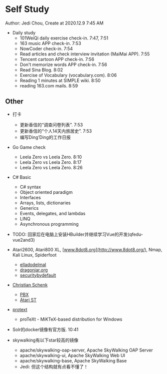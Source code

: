 # Self Study

Author: Jedi Chou, Create at 2020.12.9 7:45 AM

* Daily study
  * 101WeiQi daily exercise check-in. 7:47, 7:51
  * 163 music APP check-in. 7:53
  * NowCoder check-in. 7:54
  * Read articles and check interview invitation (MaiMai APP). 7:55
  * Tencent cartoon APP check-in. 7:56
  * Don't memorize words APP check-in. 7:56
  * Read Sina Blog. 8:02
  * Exercise of Vocabulary (vocabulary.com). 8:06
  * Reading 1 minutes at SIMPLE wiki. 8:50
  * reading 163.com mails. 8:59

## Other

* 打卡
  * 更新香信的“调查问卷列表”. 7:53
  * 更新香信的“个人14天内旅居史”. 7:53
  * 编写Ding’Ding的工作日报

* Go Game check
  * Leela Zero vs Leela Zero. 8:10
  * Leela Zero vs Leela Zero. 8:17
  * Leela Zero vs Leela Zero. 8:26

* C# Basic
  * C# syntax
  * Object oriented paradigm
  * Interfaces
  * Arrays, lists, dictionaries
  * Generics
  * Events, delegates, and lambdas
  * LINQ
  * Asynchronous programming
* TODO: 回家后在电脑上安装HBuilder并继续学习Vue的开发(qfedu-vue2and3)
* Atari2600, Atari800 XL, [www.8dot8.org](http://www.8dot8.org/), Nmap, Kali Linux, Spiderfoot
  * [elladodelmal](http://www.elladodelmal.com/)
  * [dragonjar.org](http://www.dragonjar.org/)
  * [securitybydefault](http://www.securitybydefault.com/)
* [Christian Schenk](https://www.tug.org/interviews/schenk.html)
  * [PBX](https://baike.baidu.com/item/PBX/3737223)
  * [Atari ST](https://en.wikipedia.org/wiki/Atari_ST)
* [protext](https://www.tug.org/protext/)
  * proTeXt - MiKTeX-based distribution for Windows

* Solr的docker镜像有官方版. 10:41
* skywalking有以下star较高的镜像
  * apache/skywalking-oap-server, Apache SkyWalking OAP Server
  * apache/skywalking-ui, Apache SkyWalking Web UI
  * apache/skywalking-base, Apache SkyWalking Base
  * Jedi: 但这个结构就有点看不懂了！
